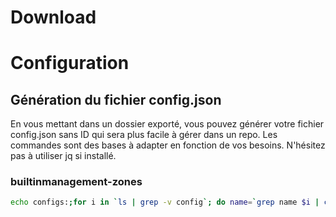 # Download

# Configuration

## Génération du fichier config.json
En vous mettant dans un dossier exporté, vous pouvez générer votre fichier config.json sans ID qui sera plus facile à gérer dans un repo. Les commandes sont des bases à adapter en fonction de vos besoins. N'hésitez pas à utiliser jq si installé. 

### builtinmanagement-zones
```bash
echo configs:;for i in `ls | grep -v config`; do name=`grep name $i | cut -d '"' -f4`; description=`grep description $i | cut -d '"' -f4`; echo -e "- id: ${name}\n  type:\n    settings:\n      schema: builtin:management-zones\n      schemaVersion: 1.0.5\n      scope: environment\n  config:\n    name: ${name}\n    template: ../templates/builtinmanagement-zones.json\n    skip: false\n    parameters:\n      laposte:\n        type: value\n        value:\n          description: $description"; done```
